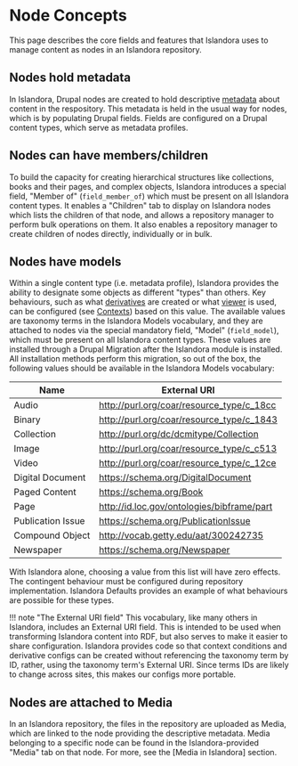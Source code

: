 # Node Concepts

This page describes the core fields and features that Islandora uses to 
manage content as nodes in an Islandora repository.

## Nodes hold metadata

In Islandora, Drupal nodes are created to hold descriptive 
[metadata](../user-documentation/metadata.md) about content in the respository.
This metadata is held in the usual way for nodes, which is by populating Drupal fields. Fields are 
configured on a Drupal content types, which serve as metadata profiles.

## Nodes can have members/children

To build the capacity for creating hierarchical structures like collections, books and their pages, and
complex objects, Islandora introduces a special field, "Member of" (`field_member_of`) which must
be present on all Islandora content types. It enables a "Children" tab to display on Islandora nodes which 
lists the children of that node, and allows a repository manager to perform bulk operations on them.
It also enables a repository manager to create children of nodes directly, individually or in bulk.

## Nodes have models

Within a single content type (i.e. metadata profile), Islandora provides the ability to designate 
some objects as different "types" than others. Key behaviours, such as what [derivatives](derivatives.md) are created
or what [viewer](../user-documentation/file_viewers.md) is used, can be configured 
(see [Contexts](../user-documentation/context.md)) based on this value. The available values
are taxonomy terms in the Islandora Models vocabulary, and they are attached to nodes via the special 
mandatory field, "Model" (`field_model`), which must be present on all Islandora content types.
These values are installed through a Drupal Migration after the 
Islandora module is installed. All installation methods perform this migration, so out of the box,
 the following values should be available in the Islandora Models vocabulary:


| Name             	| External URI  	| 
|-------------------	|--------------------------------------------	|
| Audio             	| http://purl.org/coar/resource_type/c_18cc  	|
| Binary            	| http://purl.org/coar/resource_type/c_1843  	|
| Collection        	| http://purl.org/dc/dcmitype/Collection     	|
| Image             	| http://purl.org/coar/resource_type/c_c513  	|
| Video             	| http://purl.org/coar/resource_type/c_12ce  	|
| Digital Document  	| https://schema.org/DigitalDocument         	|
| Paged Content     	| https://schema.org/Book                    	|
| Page              	| http://id.loc.gov/ontologies/bibframe/part 	|
| Publication Issue 	| https://schema.org/PublicationIssue        	|
| Compound Object   	| http://vocab.getty.edu/aat/300242735       	|
| Newspaper         	| https://schema.org/Newspaper               	| 

With Islandora alone, choosing a value from this list will have zero effects. The contingent behaviour
must be configured during repository implementation. Islandora Defaults provides an example of what
behaviours are possible for these types. 


!!! note "The External URI field"
    This vocabulary, like many others in Islandora, includes an External URI field. This is intended to be used when transforming Islandora content into RDF, but also serves to make it easier to share configuration. Islandora provides code so that context conditions and derivative configs can be created without referencing the taxonomy term by ID, rather, using the taxonomy term's External URI. Since terms IDs are likely to change across sites, this makes our configs more portable. 

## Nodes are attached to Media

In an Islandora repository, the files in the repository are uploaded as Media, which are linked
to the node providing the descriptive metadata. Media belonging to a specific node can be found
in the Islandora-provided "Media" tab on that node. For more, see the [Media in Islandora] section.
